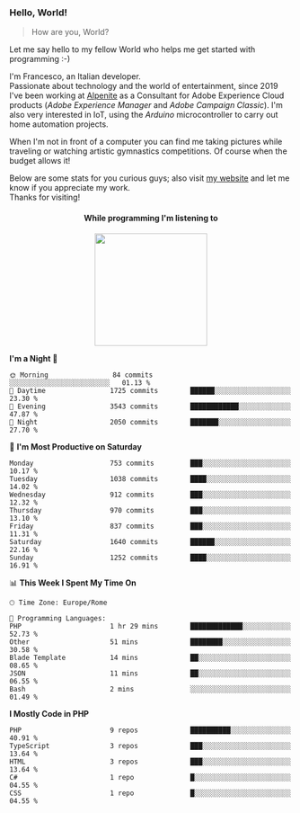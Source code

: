 ### Hello, World!

> How are you, World?

Let me say hello to my fellow World who helps me get started with programming :-)

I'm Francesco, an Italian developer.  
Passionate about technology and the world of entertainment, since 2019 I've been working at [Alpenite](https://www.alpenite.com) as a Consultant for Adobe Experience Cloud products (*Adobe Experience Manager* and *Adobe Campaign Classic*). I'm also very interested in IoT, using the *Arduino* microcontroller to carry out home automation projects.

When I'm not in front of a computer you can find me taking pictures while traveling or watching artistic gymnastics competitions. Of course when the budget allows it!

Below are some stats for you curious guys; also visit [my website](https://www.francescorega.eu) and let me know if you appreciate my work.  
Thanks for visiting!

<div align="center">
  <h4>While programming I'm listening to</h4>
  <a href="https://apps.francescorega.eu/now-playing/11147232609" target="_blank"><img src="https://apps.francescorega.eu/now-playing/11147232609" width="200"></a>
</div>

<!--START_SECTION:waka-->
**I'm a Night 🦉** 

```text
🌞 Morning                84 commits          ░░░░░░░░░░░░░░░░░░░░░░░░░   01.13 % 
🌆 Daytime                1725 commits        ██████░░░░░░░░░░░░░░░░░░░   23.30 % 
🌃 Evening                3543 commits        ████████████░░░░░░░░░░░░░   47.87 % 
🌙 Night                  2050 commits        ███████░░░░░░░░░░░░░░░░░░   27.70 % 
```
📅 **I'm Most Productive on Saturday** 

```text
Monday                   753 commits         ███░░░░░░░░░░░░░░░░░░░░░░   10.17 % 
Tuesday                  1038 commits        ████░░░░░░░░░░░░░░░░░░░░░   14.02 % 
Wednesday                912 commits         ███░░░░░░░░░░░░░░░░░░░░░░   12.32 % 
Thursday                 970 commits         ███░░░░░░░░░░░░░░░░░░░░░░   13.10 % 
Friday                   837 commits         ███░░░░░░░░░░░░░░░░░░░░░░   11.31 % 
Saturday                 1640 commits        ██████░░░░░░░░░░░░░░░░░░░   22.16 % 
Sunday                   1252 commits        ████░░░░░░░░░░░░░░░░░░░░░   16.91 % 
```


📊 **This Week I Spent My Time On** 

```text
🕑︎ Time Zone: Europe/Rome

💬 Programming Languages: 
PHP                      1 hr 29 mins        █████████████░░░░░░░░░░░░   52.73 % 
Other                    51 mins             ████████░░░░░░░░░░░░░░░░░   30.58 % 
Blade Template           14 mins             ██░░░░░░░░░░░░░░░░░░░░░░░   08.65 % 
JSON                     11 mins             ██░░░░░░░░░░░░░░░░░░░░░░░   06.55 % 
Bash                     2 mins              ░░░░░░░░░░░░░░░░░░░░░░░░░   01.49 % 
```

**I Mostly Code in PHP** 

```text
PHP                      9 repos             ██████████░░░░░░░░░░░░░░░   40.91 % 
TypeScript               3 repos             ███░░░░░░░░░░░░░░░░░░░░░░   13.64 % 
HTML                     3 repos             ███░░░░░░░░░░░░░░░░░░░░░░   13.64 % 
C#                       1 repo              █░░░░░░░░░░░░░░░░░░░░░░░░   04.55 % 
CSS                      1 repo              █░░░░░░░░░░░░░░░░░░░░░░░░   04.55 % 
```




<!--END_SECTION:waka-->
